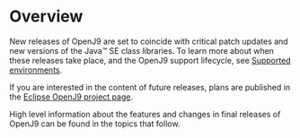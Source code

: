 <!--
* Copyright (c) 2017, 2021 IBM Corp. and others
*
* This program and the accompanying materials are made
* available under the terms of the Eclipse Public License 2.0
* which accompanies this distribution and is available at
* https://www.eclipse.org/legal/epl-2.0/ or the Apache
* License, Version 2.0 which accompanies this distribution and
* is available at https://www.apache.org/licenses/LICENSE-2.0.
*
* This Source Code may also be made available under the
* following Secondary Licenses when the conditions for such
* availability set forth in the Eclipse Public License, v. 2.0
* are satisfied: GNU General Public License, version 2 with
* the GNU Classpath Exception [1] and GNU General Public
* License, version 2 with the OpenJDK Assembly Exception [2].
*
* [1] https://www.gnu.org/software/classpath/license.html
* [2] http://openjdk.java.net/legal/assembly-exception.html
*
* SPDX-License-Identifier: EPL-2.0 OR Apache-2.0 OR GPL-2.0 WITH
* Classpath-exception-2.0 OR LicenseRef-GPL-2.0 WITH Assembly-exception
-->

# Overview


New releases of OpenJ9 are set to coincide with critical patch updates and new versions of the Java&trade; SE class libraries. To learn more about when these releases take place, and the OpenJ9 support lifecycle, see [Supported environments](https://www.eclipse.org/openj9/docs/openj9_support/).

If you are interested in the content of future releases, plans are published in the [Eclipse OpenJ9 project page](https://projects.eclipse.org/projects/technology.openj9).

High level information about the features and changes in final releases of OpenJ9 can be found in the topics that follow.

<!-- ==== END OF TOPIC ==== openj9_releases.md ==== -->
